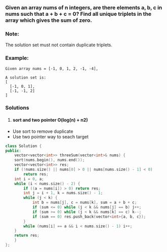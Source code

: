 ### Given an array nums of n integers, are there elements a, b, c in nums such that a + b + c = 0? Find all unique triplets in the array which gives the sum of zero.

### Note:

The solution set must not contain duplicate triplets.

### Example:

```
Given array nums = [-1, 0, 1, 2, -1, -4],

A solution set is:
[
  [-1, 0, 1],
  [-1, -1, 2]
]
```


### Solutions

1. #### sort and two pointer O(log(n) + n2)

- Use sort to remove duplicate
- Use two pointer way to seach target

```cpp
class Solution {
public:
    vector<vector<int>> threeSum(vector<int>& nums) {
    sort(nums.begin(), nums.end());
    vector<vector<int>> res;
    if (!nums.size() || nums[0] > 0 || nums[nums.size() - 1] < 0)
        return res;
    int i = 0, a;
    while (i < nums.size() - 2) {
        if ((a = nums[i]) > 0) return res;
        int j = i + 1, k = nums.size() - 1;
        while (j < k) {
            int b = nums[j], c = nums[k], sum = a + b + c;
            if (sum <= 0) while (j < k && nums[j] == b) j++;
            if (sum >= 0) while (j < k && nums[k] == c) k--;
            if (sum == 0) res.push_back(vector<int>{a, b, c});
        }
        while (nums[i] == a && i < nums.size() - 1) i++;
    }
    return res;
    }
};
```